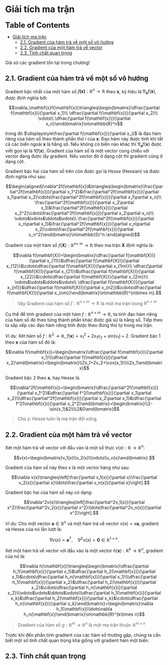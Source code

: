 # Giải tích ma trận

<b style="font-size: 170%;">Table of Contents</b>
- [Giải tích ma trận](#giải-tích-ma-trận)
  - [2.1. Gradient của hàm trả về một số vô hướng](#21-gradient-của-hàm-trả-về-một-số-vô-hướng)
  - [2.2. Gradient của một hàm trả về vector](#22-gradient-của-một-hàm-trả-về-vector)
  - [2.3. Tính chất quan trọng](#23-tính-chất-quan-trọng)


Giả sử các gradient tồn tại trong chương!

## 2.1. Gradient của hàm trả về một số vô hướng

Gradient bậc nhất của một hàm số $f\mathbf{(x)}:\mathbb{R}^n \to \mathbb{R}$ theo $\mathbf{x}$, ký hiệu là $\nabla_\mathbf{x}f(\mathbf{x})$, được định nghĩa bởi:

$$\nabla_\mathbf{x}f(\mathbf{x})\triangleq\begin{bmatrix}\dfrac{\partial f(\mathbf{x})}{\partial x_1}\\ \dfrac{\partial f(\mathbf{x})}{\partial x_2}\\ \vdots\\ \dfrac{\partial f(\mathbf{x})}{\partial x_n}\end{bmatrix}\in\mathbb{R}^n$$

trong đó $\displaystyle\frac{\partial f(\mathbf{x})}{\partial x_i}$ là đạo hàm riêng của hàm số theo thành phần thứ $i$ của $\mathbf{x}$. Đạo hàm này được tính khi tất cả các biến ngoài $\mathbf{x}$ là hằng số. Nếu không có biến nào khác thì $\nabla_\mathbf{x} f(\mathbf{x})$ được viết gọn lại là $\nabla f(\mathbf{x})$. Gradient của hàm số là một vector cùng chiều với vector đang được lấy gradient. Nếu vector đó ở dạng cột thì gradient cũng ở dạng cột.

Gradient bậc hai của hàm số trên còn được gọi là *Hesse* (Hessian) và được định nghĩa như sau:

$$\begin{aligned}\nabla^2f(\mathbf{x})&\triangleq\begin{bmatrix}\frac{\partial^2f(\mathbf{x})}{\partial x_1^2}&\frac{\partial^2f(\mathbf{x})}{\partial x_1\partial x_2}\cdots\frac{\partial^2f(\mathbf{x})}{\partial x_1\partial x_n}\\ \frac{\partial^2f(\mathbf{x})}{\partial x_2\partial x_1}&\frac{\partial^2f(\mathbf{x})}{\partial x_2^2}\cdots\frac{\partial^2f(\mathbf{x})}{\partial x_2\partial x_n}\\ \vdots&\vdots&\ddots&\vdots\\ \frac{\partial^2f(\mathbf{x})}{\partial x_n\partial x_1}&\frac{\partial^2f(\mathbf{x})}{\partial x_n\partial x_2}\cdots\frac{\partial^2f(\mathbf{x})}{\partial x_n^2}\end{bmatrix}\in\mathbb{S}^n.\end{aligned}$$

Gradient của một hàm số $f(\mathbf{X}): \mathbb{R}^{n \times\ m} \to \mathbb{R}$ theo ma trận $\mathbf{X}$ định nghĩa là:

$$\nabla f(\mathbf{X})=\begin{bmatrix}\dfrac{\partial f(\mathbf{X})}{\partial x_{11}}&\dfrac{\partial f(\mathbf{X})}{\partial x_{12}}&\cdots\dfrac{\partial f(\mathbf{X})}{\partial x_{1m}}\\ \dfrac{\partial f(\mathbf{X})}{\partial x_{21}}&\dfrac{\partial f(\mathbf{X})}{\partial x_{22}}&\cdots\dfrac{\partial f(\mathbf{X})}{\partial x_{2m}}\\ \vdots&\vdots&\ddots&\vdots\\ \dfrac{\partial f(\mathbf{X})}{\partial x_{n1}}&\dfrac{\partial f(\mathbf{X})}{\partial x_{n2}}&\cdots\dfrac{\partial f(\mathbf{X})}{\partial x_{nm}}\end{bmatrix}\in\mathbb{R}^{n\times m}.$$

>Vậy Gradient của hàm số $f: \mathbb{R}^{n \times m} \to \mathbb{R}$ là một ma trận trong $\mathbb{R}^{n \times m}$

Cụ thể để tính gradient của một hàm $f: \mathbb{R}^{n \times m} \to \mathbb{R}$, ta tính đạo hàm riêng của hàm số đó theo từng thành phần khác được giả sử là hằng số. Tiếp theo ta sắp xếp các đạo hàm riêng tính được theo đúng thứ tự trong ma trận.

*Ví dụ:* Xét hàm số $f: \mathbb{R}^2 \to \mathbb{R},\ f(\mathbf{x}) = x_1^2 + 2x_1x_2 + sin(x_1) + 2$. Gradient bậc 1 theo $\mathbf{x}$ của hàm số đó là:

$$\nabla f(\mathbf{x})=\begin{bmatrix}\dfrac{\partial f(\mathbf{x})}{\partial x_1}\\\dfrac{\partial f(\mathbf{x})}{\partial x_2}\end{bmatrix}=\begin{bmatrix}\\2x_1+2x_2+\cos(x_1)\\\\2x_1\end{bmatrix}$$

Gradient bậc 2 theo $\mathbf{x}$, hay Hesse là:

$$\nabla^2f(\mathbf{x})=\begin{bmatrix}\dfrac{\partial^2f(\mathbf{x})}{\partial x_1^2}&\dfrac{\partial f^2(\mathbf{x})}{\partial x_1\partial x_2}\\\dfrac{\partial^2f(\mathbf{x})}{\partial x_2\partial x_1}&\dfrac{\partial f^2(\mathbf{x})}{\partial x_2^2}\end{bmatrix}=\begin{bmatrix}\\2-\sin(x_1)&2\\\\2&0\end{bmatrix}$$

>Chú ý: Hesse luôn là ma trận đối xứng.

## 2.2. Gradient của một hàm trả về vector

Xét một hàm trả về vector với đầu vào là một số thực $v(x) : \mathbb{R} \to \mathbb{R}^n$:

$$v(x)=\begin{bmatrix}v_1(x)\\v_2(x)\\\vdots\\v_n(x)\end{bmatrix}.$$

Gradient của hàm số này theo $x$ là một vector hàng như sau:

$$\nabla v(x)\triangleq\left[\frac{\partial v_1(x)}{\partial x}\frac{\partial v_2(x)}{\partial x}\ldots\frac{\partial v_n(x)}{\partial x}\right].$$

Gradient bậc hai của hàm số này có dạng:

$$\nabla^2v(x)\triangleq\left[\frac{\partial^2v_1(x)}{\partial x^2}\frac{\partial^2v_2(x)}{\partial x^2}\ldots\frac{\partial^2v_n(x)}{\partial x^2}\right].$$

*Ví dụ:* Cho một vector $\mathbf{a} \in \mathbb{R}^n$ và một hàm trả về vector $v(x) = x\mathbf{a}$, gradient và Hesse của nó lần lượt là:

$$\nabla v(x)=\mathbf{a}^T,\quad\nabla^2v(x)=\mathbf{0}\in\mathbb{R}^{1\times n}.$$

Xét một hàm trả về vector với đầu vào là một vector $h(\mathbf{x}):\mathbb{R}^k \to \mathbb{R}^n$, gradient của nó là:

$$\nabla h(\mathbf{x})\triangleq\begin{bmatrix}\dfrac{\partial h_1(\mathbf{x})}{\partial x_1}&\dfrac{\partial h_2(\mathbf{x})}{\partial x_1}&\cdots\dfrac{\partial h_n(\mathbf{x})}{\partial x_1}\\\dfrac{\partial h_1(\mathbf{x})}{\partial x_2}&\dfrac{\partial h_2(\mathbf{x})}{\partial x_2}&\cdots\dfrac{\partial h_n(\mathbf{x})}{\partial x_2}\\\vdots&\vdots&\ddots&\vdots\\\dfrac{\partial h_1(\mathbf{x})}{\partial x_k}&\dfrac{\partial h_2(\mathbf{x})}{\partial x_k}&\cdots\dfrac{\partial h_n(\mathbf{x})}{\partial x_k}\end{bmatrix}=\begin{bmatrix}\nabla h_1(\mathbf{x})\ldots\nabla h_n(\mathbf{x})\end{bmatrix}\in\mathbb{R}^{k\times n}$$

>Gradient của hàm số $g: \mathbb{R}^m \to \mathbb{R}^n$ là một ma trận thuộc $\mathbb{R}^{m \times n}$

Trước khi đến phần tính gradient của các hàm số thường gặp, chúng ta cần biết một số tính chất quan trọng khá giống với gradient hàm một biến.

## 2.3. Tính chất quan trọng























